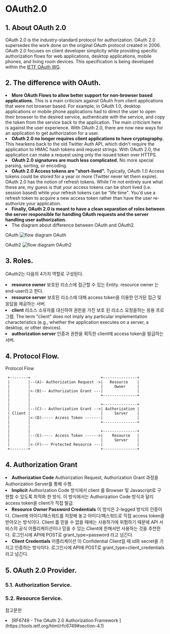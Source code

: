 # OAuth2.0

## 1. About OAuth 2.0
OAuth 2.0 is the industry-standard protocol for authorization. OAuth 2.0 supersedes the work done on the original OAuth protocol created in 2006. OAuth 2.0 focuses on client developer simplicity while providing specific authorization flows for web applications, desktop applications, mobile phones, and living room devices. This specification is being developed within the [IETF OAuth WG](https://www.ietf.org/mailman/listinfo/oauth).
## 2. The difference with OAuth.
<li>
<b>More OAuth Flows to allow better support for non-browser based applications.</b> This is a main criticism against OAuth from client applications that were not browser based. For example, in OAuth 1.0, desktop applications or mobile phone applications had to direct the user to open their browser to the desired service, authenticate with the service, and copy the token from the service back to the application. The main criticism here is against the user experience. With OAuth 2.0, there are now new ways for an application to get authorization for a user.</li>  
<li>
<b>OAuth 2.0 no longer requires client applications to have cryptography.</b> This hearkens back to the old Twitter Auth API, which didn't require the application to HMAC hash tokens and request strings. With OAuth 2.0, the application can make a request using only the issued token over HTTPS.</li>  
<li>
<b>OAuth 2.0 signatures are much less complicated.</b> No more special parsing, sorting, or encoding.</li>  
<li>
<b>OAuth 2.0 Access tokens are "short-lived".</b> Typically, OAuth 1.0 Access tokens could be stored for a year or more (Twitter never let them expire). OAuth 2.0 has the notion of refresh tokens. While I'm not entirely sure what these are, my guess is that your access tokens can be short lived (i.e. session based) while your refresh tokens can be "life time". You'd use a refresh token to acquire a new access token rather than have the user re-authorize your application.</li>  
<li>
<b>Finally, OAuth 2.0 is meant to have a clean separation of roles between the server responsible for handling OAuth requests and the server handling user authorization.</b></li>  
<li>The diagram about difference between OAuth and OAuth2.

OAuth
![flow diagram OAuth](https://i.stack.imgur.com/UmvA7.png)

OAuth2
![flow diagram OAuth2](https://i.stack.imgur.com/Xn4c0.png)
</li>  

## 3. Roles.
OAuth2는 다음의 4가지 역할로 구성된다.

<li><b>resource owner</b>  
보호된 리소스에 접근할 수 있는 Entity. resource owner 는 end-user라고 한다.</li>  
<li><b>resource server</b>  
보호된 리소스에 대해 access token을 이용한 인가된 접근 및 응답을 제공하는 서버.</li>  
<li><b>client</b>  
리소스 소유자를 대신하여 권한을 가진 보호 된 리소스 요청을하는 응용 프로그램.
The term "client" does not imply any particular implementation characteristics (e.g., whether the application executes on a server, a desktop, or other devices).</li>  
<li><b>authorization server</b>
인증과 권한을 획득한 client에 access token을 발급하는 서버.
</li>

## 4. Protocol Flow.
Protocol Flow

     +--------+                               +---------------+
     |        |--(A)- Authorization Request ->|   Resource    |
     |        |                               |     Owner     |
     |        |<-(B)-- Authorization Grant ---|               |
     |        |                               +---------------+
     |        |
     |        |                               +---------------+
     |        |--(C)-- Authorization Grant -->| Authorization |
     | Client |                               |     Server    |
     |        |<-(D)----- Access Token -------|               |
     |        |                               +---------------+
     |        |
     |        |                               +---------------+
     |        |--(E)----- Access Token ------>|    Resource   |
     |        |                               |     Server    |
     |        |<-(F)--- Protected Resource ---|               |
     +--------+                               +---------------+

## 4. Authorization Grant
<li><b>Authorization Code</b>  
Authorization Request, Authorization Grant 과정을 Authorization Server를 통해 수행.</li>  
<li><b>Implicit</b>  
Authorization Code 방식에서 client 를 Browser 및 Javascript로 구현할 수 있도록 최적화 한 방식.
이 방식에서는 Authorization Code 방식과 달리 access token을 client가 직접 발급.</li>  
<li><b>Resource Owner Password Credentials</b>  
이 방식은 2-legged 방식의 인증이다. Client에 아이디/패스워드를 저장해 놓고 아이디/패스워드로 직접 access token을 받아오는 방식이다. Client 를 믿을 수 없을 때에는 사용하기에 위험하기 때문에 API 서비스의 공식 어플리케이션이나 믿을 수 있는 Client에 한해서만 사용하는 것을 추천한다.
로그인시에 API에 POST로 grant_type=password 라고 넘긴다.</li>  
<li><b>Client Credentials</b>  
어플리케이션 이 Confidential Client일 때 id와 secret을 가지고 인증하는 방식이다.
로그인시에 API에 POST로 grant_type=client_credentials 라고 넘긴다.
</li>  

## 5. OAuth 2.0 Provider.
### 5.1. Authorization Service.
### 5.2. Resource Service.



참고문헌
<li>[RF6749 - The OAuth 2.0 Authorization Framework ](https://tools.ietf.org/html/rfc6749#section-4.1)</li>  
